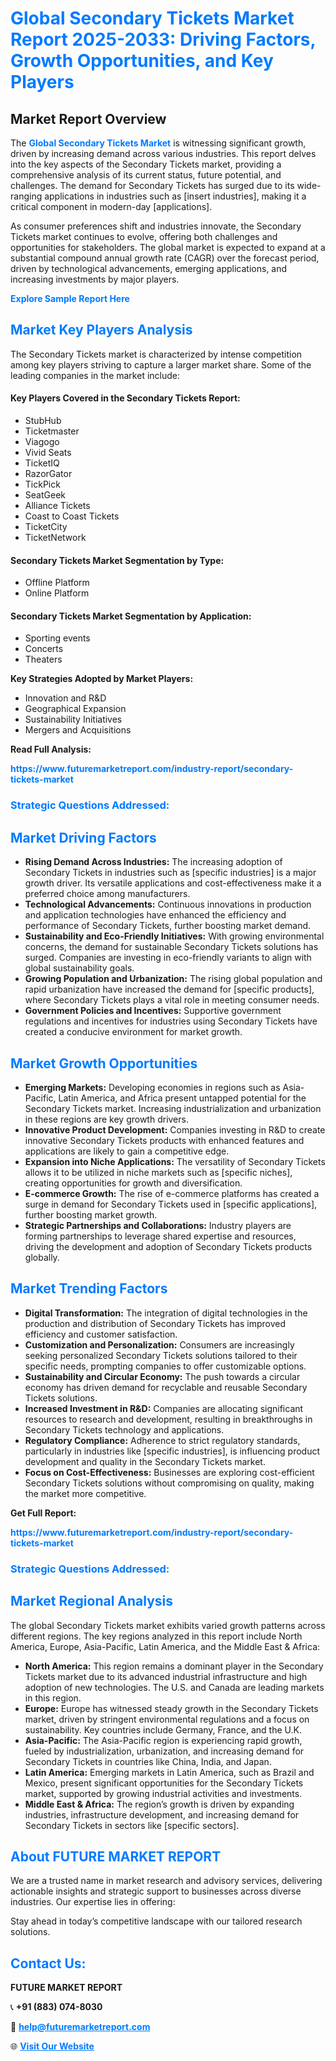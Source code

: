 <h1 style="color: #007BFF;">Global Secondary Tickets Market Report 2025-2033: Driving Factors, Growth Opportunities, and Key Players</h1>

<section id="overview">
<h2>Market Report Overview</h2>
<p>The <a href="https://www.futuremarketreport.com/industry-report/secondary-tickets-market" style="color: #007BFF; text-decoration: none;"><strong>Global Secondary Tickets Market</strong></a> is witnessing significant growth, driven by increasing demand across various industries. This report delves into the key aspects of the Secondary Tickets market, providing a comprehensive analysis of its current status, future potential, and challenges. The demand for Secondary Tickets has surged due to its wide-ranging applications in industries such as [insert industries], making it a critical component in modern-day [applications].</p>
<p>As consumer preferences shift and industries innovate, the Secondary Tickets market continues to evolve, offering both challenges and opportunities for stakeholders. The global market is expected to expand at a substantial compound annual growth rate (CAGR) over the forecast period, driven by technological advancements, emerging applications, and increasing investments by major players.</p>
</section>

<section id="overview">
<p><a href="https://www.futuremarketreport.com/request-sample/reportId=26827" style="color: #007BFF; text-decoration: none;"><strong>Explore Sample Report Here</strong></a></p>
</section>

<section id="key-players">
<h2 style="color: #007BFF;">Market Key Players Analysis</h2>
<p>The Secondary Tickets market is characterized by intense competition among key players striving to capture a larger market share. Some of the leading companies in the market include:</p>
<h4>Key Players Covered in the Secondary Tickets Report:</h4>
<ul><li>StubHub</li><li>Ticketmaster</li><li>Viagogo</li><li>Vivid Seats</li><li>TicketIQ</li><li>RazorGator</li><li>TickPick</li><li>SeatGeek</li><li>Alliance Tickets</li><li>Coast to Coast Tickets</li><li>TicketCity</li><li>TicketNetwork</li></ul>
<h4>Secondary Tickets Market Segmentation by Type:</h4>
<ul><li>Offline Platform</li><li>Online Platform</li></ul>

<h4>Secondary Tickets Market Segmentation by Application:</h4>
<ul><li>Sporting events</li><li>Concerts</li><li>Theaters</li></ul>
<p><strong>Key Strategies Adopted by Market Players:</strong></p>
<ul>
<li>Innovation and R&D</li>
<li>Geographical Expansion</li>
<li>Sustainability Initiatives</li>
<li>Mergers and Acquisitions</li>
</ul>
</section>

<section>
<p><strong>Read Full Analysis: </strong></p><a href="https://www.futuremarketreport.com/industry-report/secondary-tickets-market" style="color: #007BFF; text-decoration: none;"><strong>https://www.futuremarketreport.com/industry-report/secondary-tickets-market</strong></a>
<h3 style="color: #007BFF;">Strategic Questions Addressed:</h3>
</section>

<section id="driving-factors">
<h2 style="color: #007BFF;">Market Driving Factors</h2>
<ul>
<li><strong>Rising Demand Across Industries:</strong> The increasing adoption of Secondary Tickets in industries such as [specific industries] is a major growth driver. Its versatile applications and cost-effectiveness make it a preferred choice among manufacturers.</li>
<li><strong>Technological Advancements:</strong> Continuous innovations in production and application technologies have enhanced the efficiency and performance of Secondary Tickets, further boosting market demand.</li>
<li><strong>Sustainability and Eco-Friendly Initiatives:</strong> With growing environmental concerns, the demand for sustainable Secondary Tickets solutions has surged. Companies are investing in eco-friendly variants to align with global sustainability goals.</li>
<li><strong>Growing Population and Urbanization:</strong> The rising global population and rapid urbanization have increased the demand for [specific products], where Secondary Tickets plays a vital role in meeting consumer needs.</li>
<li><strong>Government Policies and Incentives:</strong> Supportive government regulations and incentives for industries using Secondary Tickets have created a conducive environment for market growth.</li>
</ul>
</section>

<section id="growth-opportunities">
<h2 style="color: #007BFF;">Market Growth Opportunities</h2>
<ul>
<li><strong>Emerging Markets:</strong> Developing economies in regions such as Asia-Pacific, Latin America, and Africa present untapped potential for the Secondary Tickets market. Increasing industrialization and urbanization in these regions are key growth drivers.</li>
<li><strong>Innovative Product Development:</strong> Companies investing in R&D to create innovative Secondary Tickets products with enhanced features and applications are likely to gain a competitive edge.</li>
<li><strong>Expansion into Niche Applications:</strong> The versatility of Secondary Tickets allows it to be utilized in niche markets such as [specific niches], creating opportunities for growth and diversification.</li>
<li><strong>E-commerce Growth:</strong> The rise of e-commerce platforms has created a surge in demand for Secondary Tickets used in [specific applications], further boosting market growth.</li>
<li><strong>Strategic Partnerships and Collaborations:</strong> Industry players are forming partnerships to leverage shared expertise and resources, driving the development and adoption of Secondary Tickets products globally.</li>
</ul>
</section>

<section id="trending-factors">
<h2 style="color: #007BFF;">Market Trending Factors</h2>
<ul>
<li><strong>Digital Transformation:</strong> The integration of digital technologies in the production and distribution of Secondary Tickets has improved efficiency and customer satisfaction.</li>
<li><strong>Customization and Personalization:</strong> Consumers are increasingly seeking personalized Secondary Tickets solutions tailored to their specific needs, prompting companies to offer customizable options.</li>
<li><strong>Sustainability and Circular Economy:</strong> The push towards a circular economy has driven demand for recyclable and reusable Secondary Tickets solutions.</li>
<li><strong>Increased Investment in R&D:</strong> Companies are allocating significant resources to research and development, resulting in breakthroughs in Secondary Tickets technology and applications.</li>
<li><strong>Regulatory Compliance:</strong> Adherence to strict regulatory standards, particularly in industries like [specific industries], is influencing product development and quality in the Secondary Tickets market.</li>
<li><strong>Focus on Cost-Effectiveness:</strong> Businesses are exploring cost-efficient Secondary Tickets solutions without compromising on quality, making the market more competitive.</li>
</ul>
</section>

<section>
<p><strong>Get Full Report: </strong></p><a href="https://www.futuremarketreport.com/industry-report/secondary-tickets-market" style="color: #007BFF; text-decoration: none;"><strong>https://www.futuremarketreport.com/industry-report/secondary-tickets-market</strong></a>
<h3 style="color: #007BFF;">Strategic Questions Addressed:</h3>
</section>


<section id="regional-analysis">
<h2 style="color: #007BFF;">Market Regional Analysis</h2>
<p>The global Secondary Tickets market exhibits varied growth patterns across different regions. The key regions analyzed in this report include North America, Europe, Asia-Pacific, Latin America, and the Middle East & Africa:</p>
<ul>
<li><strong>North America:</strong> This region remains a dominant player in the Secondary Tickets market due to its advanced industrial infrastructure and high adoption of new technologies. The U.S. and Canada are leading markets in this region.</li>
<li><strong>Europe:</strong> Europe has witnessed steady growth in the Secondary Tickets market, driven by stringent environmental regulations and a focus on sustainability. Key countries include Germany, France, and the U.K.</li>
<li><strong>Asia-Pacific:</strong> The Asia-Pacific region is experiencing rapid growth, fueled by industrialization, urbanization, and increasing demand for Secondary Tickets in countries like China, India, and Japan.</li>
<li><strong>Latin America:</strong> Emerging markets in Latin America, such as Brazil and Mexico, present significant opportunities for the Secondary Tickets market, supported by growing industrial activities and investments.</li>
<li><strong>Middle East & Africa:</strong> The region’s growth is driven by expanding industries, infrastructure development, and increasing demand for Secondary Tickets in sectors like [specific sectors].</li>
</ul>
</section>

<footer>
<h2 style="color: #007BFF;">About FUTURE MARKET REPORT</h2>
<p>We are a trusted name in market research and advisory services, delivering actionable insights and strategic support to businesses across diverse industries. Our expertise lies in offering:</p>

<p>Stay ahead in today’s competitive landscape with our tailored research solutions.</p>

<h2 style="color: #007BFF;">Contact Us:</h2>
<p><strong>FUTURE MARKET REPORT</strong></p>
<p>📞 <strong>+91 (883) 074-8030</strong></p>
<p>📧 <strong><a href="mailto:help@futuremarketreport.com" style="color: #007BFF;">help@futuremarketreport.com</a></strong></p>
<p>🌐 <strong><a href="https://www.futuremarketreport.com/" style="color: #007BFF;">Visit Our Website</a></strong></p>
</footer>